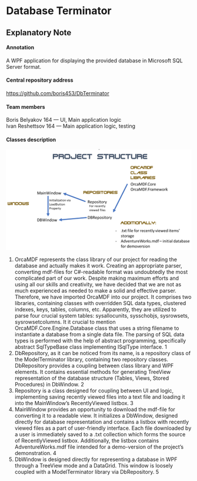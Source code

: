 # Database Terminator
## Explanatory Note

#### Annotation
A WPF application for displaying the provided database in Microsoft SQL Server format.

#### Central repository address
https://github.com/boris453/DbTerminator

#### Team members
Boris Belyakov 164 — UI, Main application logic <br />
Ivan Reshettsov 164 — Main application logic, testing

#### Classes description
![GitHub Logo](/classes.png)
1. OrcaMDF represents the class library of our project for reading the database and actually makes it work. Creating an appropriate parser, converting mdf-files for C#-readable format was undoubtedly the most complicated part of our work. Despite making maximum efforts and using all our skills and creativity, we have decided that we are not as much experienced as needed to make a solid and effective parser. Therefore, we have imported OrcaMDF into our project. It comprises two libraries, containing classes with overridden SQL data types, clustered indexes, keys, tables, columns, etc. Apparently, they are utilized to parse four crucial system tables: sysallocunits, sysschobjs, sysrowsets, sysrowsetcolumns. It it crucial to mention OrcaMDF.Core.Engine.Database class that uses a string filename to instantiate a database from a single data file. The parsing of SQL data types is performed with the help of abstract programming, specifically abstract SqlTypeBase class implementing ISqlType interface. 1
2. DbRepository, as it can be noticed from its name, is a repository class of the ModelTerminator library, containing two repository classes. DbRepository provides a coupling between class library and WPF elements. It contains essential methods for generating TreeView representation of the database structure (Tables, Views, Stored Procedures) in DbWindow. 2
3. Repository is a class designed for coupling between UI and logic, implementing saving recently viewed files into a text file and loading it into the MainWindow’s RecentlyViewed listbox. 3
4. MainWindow provides an opportunity to download the mdf-file for converting it to a readable view. It initializes a DbWindow, designed directly for database representation and contains a listbox with recently viewed files as a part of user-friendly interface. Each file downloaded by a user is immediately saved to a .txt collection which forms the source of RecentlyViewed listbox. Additionally, the listbox contains AdventureWorks.mdf file intended for a demo-version of the project’s demonstration. 4
5. DbWindow is designed directly for representing a database in WPF through a TreeView mode and a DataGrid. This window is loosely coupled with a ModelTerminator library via DbRepository. 5
